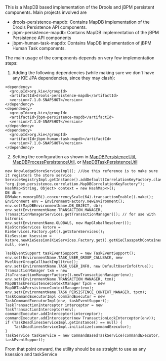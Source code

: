 This is a MapDB based implementation of the Drools and jBPM persistent components. Main projects involved are

* drools-persistence-mapdb: Contains MapDB implementation of the Drools Persistence API components.
* jbpm-persistence-mapdb: Contains MapDB implementation of the jBPM Persistence API components
* jbpm-human-task-mapdb: Contains MapDB implementation of jBPM Human Task components.

The main usage of the components depends on very few implementation steps:

1) Adding the following dependencies (while making sure we don't have any KIE JPA dependencies, since they may clash):

```
<dependency>
  <groupId>org.kie</groupId>
  <artifactId>drools-persistence-mapdb</artifactId>
  <version>7.1.0-SNAPSHOT</version>
</dependency>
<dependency>
  <groupId>org.kie</groupId>
  <artifactId>jbpm-persistence-mapdb</artifactId>
  <version>7.1.0-SNAPSHOT</version>
</dependency>
<dependency>
  <groupId>org.kie</groupId>
  <artifactId>jbpm-human-task-mapdb</artifactId>
  <version>7.1.0-SNAPSHOT</version>
</dependency>
```

2) Setting the configuration as shown in [MapDBPersistenceUtil](https://github.com/Multi-Support/droolsjbpm-contributed-experiments/blob/JBPM-5708_mapdb_integration/mapdb-integration/drools-persistence-mapdb/src/test/java/org/drools/persistence/mapdb/util/MapDBPersistenceUtil.java), [MapDBProcessPersistenceUtil](https://github.com/Multi-Support/droolsjbpm-contributed-experiments/blob/JBPM-5708_mapdb_integration/mapdb-integration/jbpm-persistence-mapdb/src/test/java/org/jbpm/persistence/mapdb/util/MapDBProcessPersistenceUtil.java), or [MapDBTaskPersistenceUtil](https://github.com/Multi-Support/droolsjbpm-contributed-experiments/blob/JBPM-5708_mapdb_integration/mapdb-integration/jbpm-human-task-mapdb/src/test/java/org/jbpm/services/task/util/MapDBTaskPersistenceUtil.java)

```
new KnowledgeStoreServiceImpl(); //Use this reference is to make sure it registers the store service
ServiceRegistryImpl.getInstance().addDefault(CorrelationKeyFactory.class, "org.jbpm.persistence.correlation.MapDBCorrelationKeyFactory");
HashMap<String, Object> context = new HashMap<>();
DB db = DBMaker.memoryDB().concurrencyScale(64).transactionEnable().make();
Environment env = EnvironmentFactory.newEnvironment();
env.set(MapDBEnvironmentName.DB_OBJECT, db);
env.set(EnvironmentName.TRANSACTION_MANAGER, TransactionManagerServices.getTransactionManager()); // for use with bitronix
env.set(EnvironentName.GLOBALS, new MapGlobalResolver());
KieStoreServices kstore = KieServices.Factory.get().getStoreServices();
KieSession ksession = kstore.newKieSession(KieServices.Factory.get().getKieClasspathContainer().getKieBase(), null, env);

TaskEventSupport taskEventSupport = new TaskEventSupport();
env.set(EnvironmentName.TASK_USER_GROUP_CALLBACK, new MvelUserGroupCallbackImpl(true));
env.set(EnvironmentName.TASK_USER_INFO, new DefaultUserInfo(true));
TransactionManager txm = new JtaTransactionManagerFactory().newTransactionManager(env);
env.set(EnvironmentName.TRANSACTION_MANAGER, txm);
MapDBTaskPersistenceContextManager tpcm = new MapDBTaskPersistenceContextManager(env);
env.set(EnvironmentName.TASK_PERSISTENCE_CONTEXT_MANAGER, tpcm);
TaskCommandExecutorImpl commandExecutor = new TaskCommandExecutorImpl(env, taskEventSupport);
TaskTransactionInterceptor interceptor = new TaskTransactionInterceptor(env);
commandExecutor.addInterceptor(interceptor);
commandExecutor.addInterceptor(new TransactionLockInterceptor(env));
if (TaskDeadlinesServiceImpl.getInstance() == null) {
    TaskDeadlinesServiceImpl.initialize(commandExecutor);
}
TaskService taskService = new CommandBasedTaskService(commandExecutor, taskEventSupport);
```

From that point onward, the utility should be as straight to use as any ksession and taskService  

